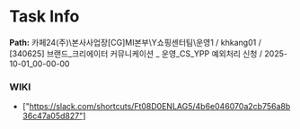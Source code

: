 # Task Info

**Path:** 카페24(주)\본사사업장\[CG]MI본부\Y쇼핑센터팀\운영1 / khkang01 / [340625] 브랜드_크리에이터 커뮤니케이션 _ 운영_CS_YPP 예외처리 신청 / 2025-10-01_00-00-00

### WIKI
- ["https://slack.com/shortcuts/Ft08D0ENLAG5/4b6e046070a2cb756a8b36c47a05d827"]

